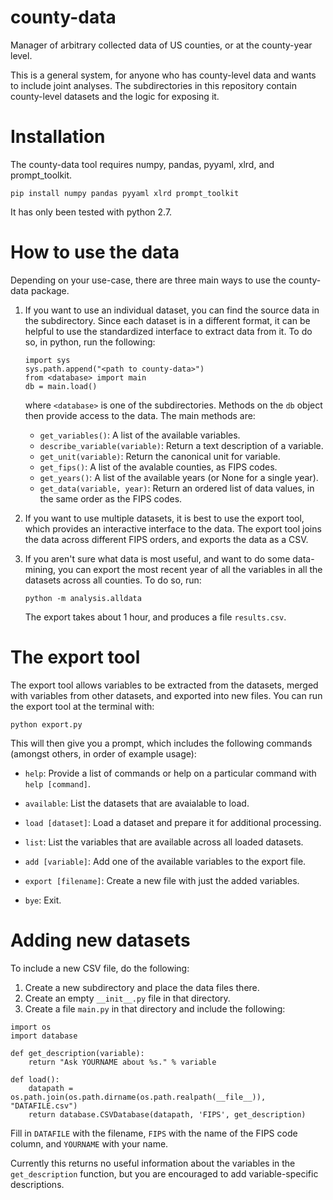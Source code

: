 # county-data

Manager of arbitrary collected data of US counties, or at the
county-year level.

This is a general system, for anyone who has county-level data and
wants to include joint analyses.  The subdirectories in this
repository contain county-level datasets and the logic for exposing
it.

# Installation

The county-data tool requires numpy, pandas, pyyaml, xlrd, and prompt_toolkit.

```
pip install numpy pandas pyyaml xlrd prompt_toolkit
```

It has only been tested with python 2.7.

# How to use the data

Depending on your use-case, there are three main ways to use the
county-data package.

1. If you want to use an individual dataset, you can find the source
   data in the subdirectory.  Since each dataset is in a different
   format, it can be helpful to use the standardized interface to
   extract data from it.  To do so, in python, run the following:
   ```
   import sys
   sys.path.append("<path to county-data>")
   from <database> import main
   db = main.load()
   ```
   where `<database>` is one of the subdirectories.  Methods on the
   `db` object then provide access to the data.  The main methods are:
   
   * `get_variables()`: A list of the available variables.
   * `describe_variable(variable)`: Return a text description of a
     variable.
   * `get_unit(variable)`: Return the canonical unit for variable.
   * `get_fips()`: A list of the avalable counties, as FIPS codes.
   * `get_years()`: A list of the available years (or None for a
     single year).
   * `get_data(variable, year)`: Return an ordered list of data
     values, in the same order as the FIPS codes.

2. If you want to use multiple datasets, it is best to use the export
   tool, which provides an interactive interface to the data.  The
   export tool joins the data across different FIPS orders, and
   exports the data as a CSV.
   
3. If you aren't sure what data is most useful, and want to do some
   data-mining, you can export the most recent year of all the
   variables in all the datasets across all counties.  To do so, run:
   ```
   python -m analysis.alldata
   ```

   The export takes about 1 hour, and produces a file `results.csv`.

# The export tool

The export tool allows variables to be extracted from the datasets,
merged with variables from other datasets, and exported into new
files.  You can run the export tool at the terminal with:
```
python export.py
```

This will then give you a prompt, which includes the following
commands (amongst others, in order of example usage):

 - `help`: Provide a list of commands or help on a particular command
   with `help [command]`.

 - `available`: List the datasets that are avaialable to load.

 - `load [dataset]`: Load a dataset and prepare it for additional processing.

 - `list`: List the variables that are available across all loaded datasets.

 - `add [variable]`: Add one of the available variables to the export file.

 - `export [filename]`: Create a new file with just the added variables.

 - `bye`: Exit.

# Adding new datasets

To include a new CSV file, do the following:

1. Create a new subdirectory and place the data files there.
2. Create an empty `__init__.py` file in that directory.
3. Create a file `main.py` in that directory and include the following:
```
import os
import database

def get_description(variable):
    return "Ask YOURNAME about %s." % variable

def load():
    datapath = os.path.join(os.path.dirname(os.path.realpath(__file__)), "DATAFILE.csv")
    return database.CSVDatabase(datapath, 'FIPS', get_description)
```

Fill in `DATAFILE` with the filename, `FIPS` with the name of the FIPS
code column, and `YOURNAME` with your name.

Currently this returns no useful information about the variables in
the `get_description` function, but you are encouraged to add
variable-specific descriptions.
